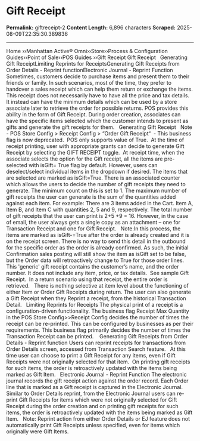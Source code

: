# Gift Receipt

**Permalink:** giftreceipt-2
**Content Length:** 6,896 characters
**Scraped:** 2025-08-09T22:35:30.389836

---

Home &rsaquo;&rsaquo;Manhattan Active® Omni&rsaquo;&rsaquo;Store&rsaquo;&rsaquo;Process & Configuration Guides&rsaquo;&rsaquo;Point of Sale&rsaquo;&rsaquo;POS Guides ››Gift Receipt Gift Receipt &nbsp; Generating Gift ReceiptLimiting Reprints for ReceiptsGenerating Gift Receipts from Order Details - Reprint functionElectronic Journal - Reprint Function Sometimes, customers decide to purchase items and present them to their friends or family. In such scenarios, most of the time, they prefer to handover a sales receipt which can help them return or exchange the items. This receipt does not necessarily have to have all the price and tax details. It instead can have the minimum details which can be used by a store associate later to retrieve the order for possible returns. POS provides this ability in the form of Gift Receipt. During order creation, associates can have the specific items selected which the customer intends to present as gifts and generate the gift receipts for them. &nbsp; Generating Gift Receipt &nbsp; Note - POS Store Config &gt; Receipt Config &gt; &ldquo;Order Gift Receipt&ldquo;&nbsp; -&nbsp;This&nbsp;business flag is now deprecated.&nbsp; POS only supports value of True.&nbsp; At the time of receipt printing, user with appropriate grants&nbsp;can decide to generate Gift Receipt by selecting the GIFT RECEIPT toggle.&nbsp; At receipt time, when the associate selects the option for the Gift receipt, all the items are pre-selected with isGift= True flag by default. However, users can deselect/select individual items in the dropdown if desired. The items that are selected are marked as isGift=True. There is an associated counter which allows the users to decide the number of gift receipts they need to generate. The minimum count on this is set to 1. The maximum number of gift receipts the user can generate is the sum of the quantities added against each item. For example: There are 3 items added in the Cart. Item A, Item B, and Item C with quantities 2, 5 and 9, respectively. The total number of gift receipts that the user can print is 2+5 +9 = 16. However, in the case of email, the user always gets a single copy as an attachment &ndash; one for Transaction Receipt and one for Gift Receipt. &nbsp; Note:In this process, the items are marked as isGift-=True after the order is already created and it is on the receipt screen. There is no way to send this detail in the outbound for the specific order as the order is already confirmed. As such, the initial Confirmation sales posting will still show the item as isGift set to be false, but the Order data will retroactively change to True for those order lines. &nbsp; This&nbsp;&#39;generic&#39; gift receipt contains the customer&rsquo;s name, and the order number. It does not include any item, price, or tax details.&nbsp; See sample Gift Receipt.&nbsp;&nbsp;In a return scenario using that receipt, the entire order is retrieved.&nbsp; &nbsp;There is nothing selective at item level about the functioning of either Item or Order Gift Receipts during return. The user can also generate a Gift Receipt when they Reprint a receipt, from the historical Transaction Detail. &nbsp; Limiting Reprints for Receipts The physical print of a receipt is a configuration-driven functionality. The business flag Receipt Max Quantity in the POS Store Config&gt;&gt;Receipt Config decides the number of times the receipt can be re-printed. This can be configured by businesses as per their requirements. This business flag primarily decides the number of times the Transaction Receipt can be printed.&nbsp; &nbsp; Generating Gift Receipts from Order Details - Reprint function Users can reprint receipts for transactions from Order Details screen, accessed from Transaction Search feature.&nbsp;&nbsp; At this time user can choose to print a Gift Receipt for any items, even if Gift Receipts were not originally selected for that item.&nbsp; On printing gift receipts for such items, the order is retroactively updated with the items being marked as Gift Item. &nbsp; Electronic Journal - Reprint Function The electronic journal records the gift receipt action against the order record. Each Order line that is marked as a Gift receipt is captured in the Electronic Journal.&nbsp; Similar to Order Details reprint, from the Electronic Journal users can re-print Gift Receipts for items which were not originally selected for Gift Receipt during the order creation and on printing gift receipts for such items, the order is retroactively updated with the items being marked as Gift Item. &nbsp; Note: Reprint action from either Order Details or EJ feature does not automatically print Gift Receipts unless specified, even for items which originally were Gift Items. &nbsp;